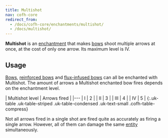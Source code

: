 ```yaml
---
title: Multishot
nav: cofh-core
redirect_from:
  - /docs/cofh-core/enchantments/multishot/
  - /docs/multishot/
---
```


**Multishot** is an [enchantment](https://minecraft.gamepedia.com/Enchanting)
that makes [bows](https://minecraft.gamepedia.com/Bow) shoot multiple arrows at
once, at the cost of only one arrow. Its maximum level is IV.


Usage
-----

[Bows](https://minecraft.gamepedia.com/Bow), [reinforced
bows](/docs/thermal-foundation/reinforced-bows/) and [flux-infused
bows](/docs/redstone-arsenal/flux-infused-bow/) can all be enchanted with
Multishot. The amount of arrows a Multishot enchanted bow fires depends on the
enchantment level.

| Multishot level | Arrows fired |
|---
| I | 2 |
| II | 3 |
| III | 4 |
| IV | 5 |
{:.uk-table .uk-table-striped .uk-table-condensed .uk-text-small .cofh-table-compress}

Not all arrows fired in a single shot are fired quite as accurately as firing a
single arrow. However, all of them can damage the same
[entity](https://minecraft.gamepedia.com/Entity) simultaneously.

